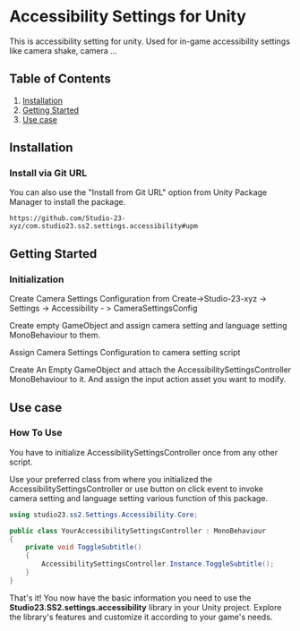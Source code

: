 
# Accessibility Settings for Unity

This is accessibility setting for unity. Used for in-game accessibility settings like camera shake, camera ...

## Table of Contents

1. [Installation](#installation)
2. [Getting Started](#getting-started)
3. [Use case](#How-to-use)


## Installation


### Install via Git URL
You can also use the "Install from Git URL" option from Unity Package Manager to install the package.
```
https://github.com/Studio-23-xyz/com.studio23.ss2.settings.accessibility#upm
```

## Getting Started

### Initialization

Create Camera Settings Configuration from Create->Studio-23-xyz -> Settings -> Accessibility - > CameraSettingsConfig

Create empty GameObject and assign camera setting and language setting MonoBehaviour to them.

Assign Camera Settings Configuration to camera setting script

Create An Empty GameObject and attach the AccessibilitySettingsController MonoBehaviour to it. And assign the input action asset you want to modify.





## Use case

### How To Use

You have to initialize AccessibilitySettingsController once from any other script.

Use your preferred class from where you initialized the AccessibilitySettingsController or use button on click event to invoke 
camera setting and language setting various function of this package.

```csharp
using studio23.ss2.Settings.Accessibility.Core;

public class YourAccessibilitySettingsController : MonoBehaviour
{
    private void ToggleSubtitle()
    {
        AccessibilitySettingsController.Instance.ToggleSubtitle();
    }
}
```

That's it! You now have the basic information you need to use the **Studio23.SS2.settings.accessibility** library in your Unity project. Explore the library's features and customize it according to your game's needs.